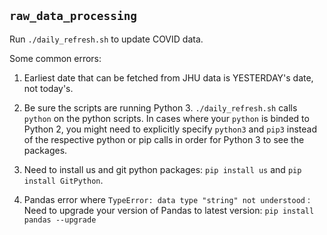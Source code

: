 ## `raw_data_processing`

Run `./daily_refresh.sh` to update COVID data.

Some common errors:

1. Earliest date that can be fetched from JHU data is YESTERDAY's date, not today's.

2. Be sure the scripts are running Python 3. `./daily_refresh.sh` calls `python` on the python scripts. In cases where your `python` is binded to Python 2, you might need to explicitly specify `python3` and `pip3` instead of the respective python or pip calls in order for Python 3 to see the packages.

3. Need to install us and git python packages: `pip install us` and `pip install GitPython`. 

4. Pandas error where `TypeError: data type "string" not understood` : Need to upgrade your version of Pandas to latest version: `pip install pandas --upgrade`
